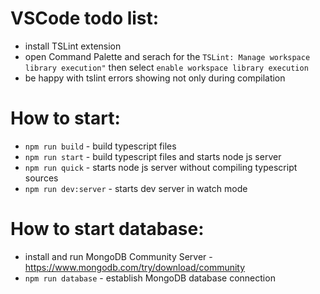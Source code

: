# VSCode todo list:

* install TSLint extension
* open Command Palette and serach for the `TSLint: Manage workspace library execution"` then select `enable workspace library execution`
* be happy with tslint errors showing not only during compilation

# How to start:

* `npm run build` - build typescript files
* `npm run start` - build typescript files and starts node js server
* `npm run quick` - starts node js server without compiling typescript sources
* `npm run dev:server` - starts dev server in watch mode

# How to start database:

* install and run MongoDB Community Server - https://www.mongodb.com/try/download/community
* `npm run database` - establish MongoDB database connection

